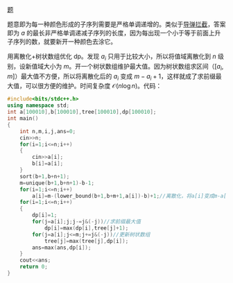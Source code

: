 [题](https://www.luogu.com.cn/problem/AT4825)

题意即为每一种颜色形成的子序列需要是严格单调递增的。类似于[导弹拦截](https://www.luogu.com.cn/problem/P1020)，答案即为 $a$ 的最长非严格单调递减子序列的长度，因为每出现一个小于等于前面上升子序列的数，就要新开一种颜色去涂它。

用离散化+树状数组优化 dp。发现 $a_i$ 只用于比较大小，所以将值域离散化到 $n$ 级别，设新值域大小为 $m$。开一个树状数组维护最大值。因为树状数组求区间（$[a_i,m]$）最大值不方便，所以将离散化后的 $a_i$ 变成 $m-a_i+1$，这样就成了求前缀最大值，可以很方便的维护。时间复杂度 $\mathcal O(n\log n)$。代码：
```cpp
#include<bits/stdc++.h>
using namespace std;
int a[100010],b[100010],tree[100010],dp[100010];
int main()
{
	int n,m,i,j,ans=0;
	cin>>n;
	for(i=1;i<=n;i++)
	{
		cin>>a[i];
		b[i]=a[i];
	}
	sort(b+1,b+n+1);
	m=unique(b+1,b+n+1)-b-1;
	for(i=1;i<=n;i++)
		a[i]=m-(lower_bound(b+1,b+m+1,a[i])-b)+1;//离散化，将a[i]变成m-a[i]+1 
	for(i=1;i<=n;i++)
	{
		dp[i]=1;
		for(j=a[i];j;j-=j&(-j))//求前缀最大值
			dp[i]=max(dp[i],tree[j]+1);
		for(j=a[i];j<=m;j+=j&(-j))//更新树状数组
			tree[j]=max(tree[j],dp[i]);
		ans=max(ans,dp[i]);
	}
	cout<<ans;
	return 0;
}
```